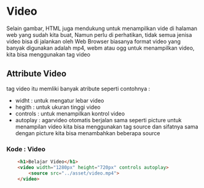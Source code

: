 # Video
Selain gambar, HTML juga mendukung untuk menampilkan vide di halaman web yang sudah kita buat,
Namun perlu di perhatikan, tidak semua jenisa video bisa di jalankan oleh Web Browser
biasanya format video yang banyak digunakan adalah mp4, webm atau ogg
untuk menampilkan video, kita bisa menggunakan tag video

## Attribute Video
tag video itu memliki banyak atribute seperti contohnya : 
- widht : untuk mengatur lebar video 
- hegith : untuk ukuran tinggi video
- controls : untuk menampilkan kontrol video
- autoplay : agarvideo otomatis berjalan
sama seperti picture untuk menampilan video kita bisa menggunakan tag source dan sifatnya sama dengan picture kita bisa menambahkan beberapa source

### Kode : Video
```html
    <h1>Belajar Video</h1>
    <video width="1280px" height="720px" controls autoplay>
        <source src="../asset/video.mp4">
    </video>
```